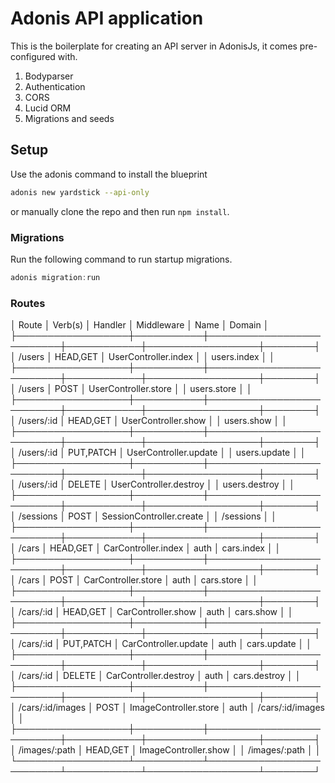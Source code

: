 # Adonis API application

This is the boilerplate for creating an API server in AdonisJs, it comes pre-configured with.

1. Bodyparser
2. Authentication
3. CORS
4. Lucid ORM
5. Migrations and seeds

## Setup

Use the adonis command to install the blueprint

```bash
adonis new yardstick --api-only
```

or manually clone the repo and then run `npm install`.


### Migrations

Run the following command to run startup migrations.

```js
adonis migration:run
```

### Routes
│ Route            │ Verb(s)   │ Handler                  │ Middleware │ Name             │ Domain │
├──────────────────┼───────────┼──────────────────────────┼────────────┼──────────────────┼────────┤
│ /users           │ HEAD,GET  │ UserController.index     │            │ users.index      │        │
├──────────────────┼───────────┼──────────────────────────┼────────────┼──────────────────┼────────┤
│ /users           │ POST      │ UserController.store     │            │ users.store      │        │
├──────────────────┼───────────┼──────────────────────────┼────────────┼──────────────────┼────────┤
│ /users/:id       │ HEAD,GET  │ UserController.show      │            │ users.show       │        │
├──────────────────┼───────────┼──────────────────────────┼────────────┼──────────────────┼────────┤
│ /users/:id       │ PUT,PATCH │ UserController.update    │            │ users.update     │        │
├──────────────────┼───────────┼──────────────────────────┼────────────┼──────────────────┼────────┤
│ /users/:id       │ DELETE    │ UserController.destroy   │            │ users.destroy    │        │
├──────────────────┼───────────┼──────────────────────────┼────────────┼──────────────────┼────────┤
│ /sessions        │ POST      │ SessionController.create │            │ /sessions        │        │
├──────────────────┼───────────┼──────────────────────────┼────────────┼──────────────────┼────────┤
│ /cars            │ HEAD,GET  │ CarController.index      │ auth       │ cars.index       │        │
├──────────────────┼───────────┼──────────────────────────┼────────────┼──────────────────┼────────┤
│ /cars            │ POST      │ CarController.store      │ auth       │ cars.store       │        │
├──────────────────┼───────────┼──────────────────────────┼────────────┼──────────────────┼────────┤
│ /cars/:id        │ HEAD,GET  │ CarController.show       │ auth       │ cars.show        │        │
├──────────────────┼───────────┼──────────────────────────┼────────────┼──────────────────┼────────┤
│ /cars/:id        │ PUT,PATCH │ CarController.update     │ auth       │ cars.update      │        │
├──────────────────┼───────────┼──────────────────────────┼────────────┼──────────────────┼────────┤
│ /cars/:id        │ DELETE    │ CarController.destroy    │ auth       │ cars.destroy     │        │
├──────────────────┼───────────┼──────────────────────────┼────────────┼──────────────────┼────────┤
│ /cars/:id/images │ POST      │ ImageController.store    │ auth       │ /cars/:id/images │        │
├──────────────────┼───────────┼──────────────────────────┼────────────┼──────────────────┼────────┤
│ /images/:path    │ HEAD,GET  │ ImageController.show     │            │ /images/:path    │        │
└──────────────────┴───────────┴──────────────────────────┴────────────┴──────────────────┴────────┘